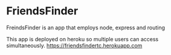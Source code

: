 # FriendsFinder

FreindsFinder is an app that employs node, express and routing

This app is deployed on heroku so multiple users can access simultaneously.
https://friendsfindertc.herokuapp.com